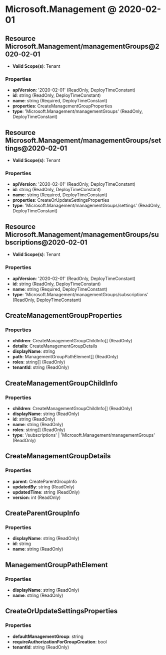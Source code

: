 # Microsoft.Management @ 2020-02-01

## Resource Microsoft.Management/managementGroups@2020-02-01
* **Valid Scope(s)**: Tenant
### Properties
* **apiVersion**: '2020-02-01' (ReadOnly, DeployTimeConstant)
* **id**: string (ReadOnly, DeployTimeConstant)
* **name**: string (Required, DeployTimeConstant)
* **properties**: CreateManagementGroupProperties
* **type**: 'Microsoft.Management/managementGroups' (ReadOnly, DeployTimeConstant)

## Resource Microsoft.Management/managementGroups/settings@2020-02-01
* **Valid Scope(s)**: Tenant
### Properties
* **apiVersion**: '2020-02-01' (ReadOnly, DeployTimeConstant)
* **id**: string (ReadOnly, DeployTimeConstant)
* **name**: string (Required, DeployTimeConstant)
* **properties**: CreateOrUpdateSettingsProperties
* **type**: 'Microsoft.Management/managementGroups/settings' (ReadOnly, DeployTimeConstant)

## Resource Microsoft.Management/managementGroups/subscriptions@2020-02-01
* **Valid Scope(s)**: Tenant
### Properties
* **apiVersion**: '2020-02-01' (ReadOnly, DeployTimeConstant)
* **id**: string (ReadOnly, DeployTimeConstant)
* **name**: string (Required, DeployTimeConstant)
* **type**: 'Microsoft.Management/managementGroups/subscriptions' (ReadOnly, DeployTimeConstant)

## CreateManagementGroupProperties
### Properties
* **children**: CreateManagementGroupChildInfo[] (ReadOnly)
* **details**: CreateManagementGroupDetails
* **displayName**: string
* **path**: ManagementGroupPathElement[] (ReadOnly)
* **roles**: string[] (ReadOnly)
* **tenantId**: string (ReadOnly)

## CreateManagementGroupChildInfo
### Properties
* **children**: CreateManagementGroupChildInfo[] (ReadOnly)
* **displayName**: string (ReadOnly)
* **id**: string (ReadOnly)
* **name**: string (ReadOnly)
* **roles**: string[] (ReadOnly)
* **type**: '/subscriptions' | 'Microsoft.Management/managementGroups' (ReadOnly)

## CreateManagementGroupDetails
### Properties
* **parent**: CreateParentGroupInfo
* **updatedBy**: string (ReadOnly)
* **updatedTime**: string (ReadOnly)
* **version**: int (ReadOnly)

## CreateParentGroupInfo
### Properties
* **displayName**: string (ReadOnly)
* **id**: string
* **name**: string (ReadOnly)

## ManagementGroupPathElement
### Properties
* **displayName**: string (ReadOnly)
* **name**: string (ReadOnly)

## CreateOrUpdateSettingsProperties
### Properties
* **defaultManagementGroup**: string
* **requireAuthorizationForGroupCreation**: bool
* **tenantId**: string (ReadOnly)

